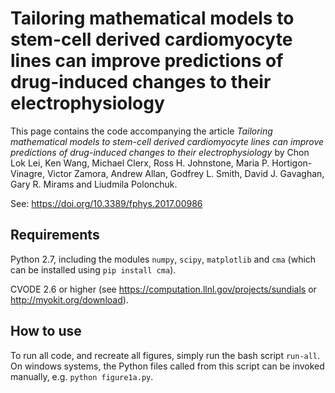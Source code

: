 # Tailoring mathematical models to stem-cell derived cardiomyocyte lines can improve predictions of drug-induced changes to their electrophysiology

This page contains the code accompanying the article
_Tailoring mathematical models to stem-cell derived cardiomyocyte lines can_
_improve predictions of drug-induced changes to their electrophysiology_ by
Chon Lok Lei, Ken Wang, Michael Clerx, Ross H. Johnstone, Maria P.
Hortigon-Vinagre, Victor Zamora, Andrew Allan, Godfrey L. Smith, David J.
Gavaghan, Gary R. Mirams and Liudmila Polonchuk.

See: https://doi.org/10.3389/fphys.2017.00986

## Requirements

Python 2.7, including the modules `numpy`, `scipy`, `matplotlib` and `cma`
 (which can be installed using `pip install cma`).

CVODE 2.6 or higher (see https://computation.llnl.gov/projects/sundials or
 http://myokit.org/download).

## How to use

To run all code, and recreate all figures, simply run the bash script
 `run-all`. On windows systems, the Python files called from this script can be
 invoked manually, e.g. `python figure1a.py`.
